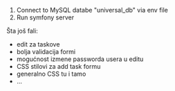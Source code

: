 1. Connect to MySQL databe "universal_db" via env file
2. Run symfony server

Šta još fali:
- edit za taskove
- bolja validacija formi
- mogućnost izmene passworda usera u editu
- CSS stilovi za add task formu
- generalno CSS tu i tamo
- ...
